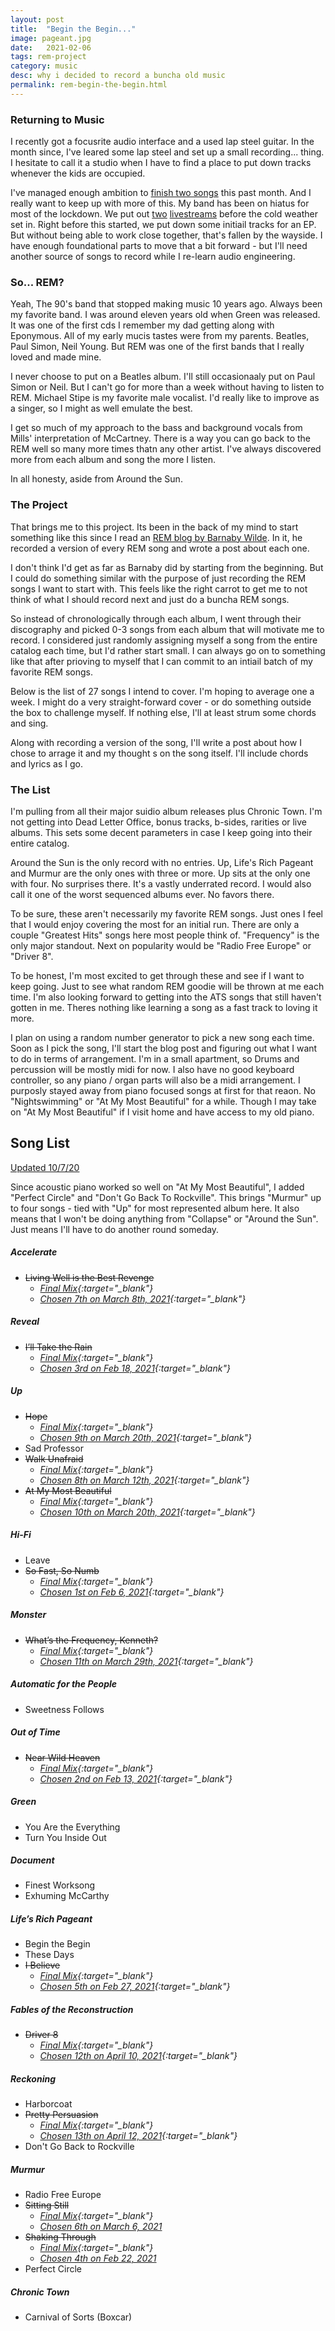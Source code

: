```yaml
---
layout: post
title:  "Begin the Begin..."
image: pageant.jpg
date:   2021-02-06
tags: rem-project
category: music
desc: why i decided to record a buncha old music
permalink: rem-begin-the-begin.html
---
```


### Returning to Music
I recently got a focusrite audio interface and a used lap steel guitar. In the month since, I've leared some lap steel and set up a small recording... thing. I hesitate to call it a studio when I have to find a place to put down tracks whenever the kids are occupied.

I've managed enough ambition to [finish two songs](https://soundcloud.com/slatron/sets/home-recordings) this past month. And I really want to keep up with more of this. My band has been on hiatus for most of the lockdown. We put out [two](https://www.youtube.com/watch?v=PnaB-C-Chgw) [livestreams](https://www.youtube.com/watch?v=JRWzDKeiCcQ) before the cold weather set in. Right before this started, we put down some initiail tracks for an EP. But without being able to work close together, that's fallen by the wayside. I have enough foundational parts to move that a bit forward - but I'll need another source of songs to record while I re-learn audio engineering.

### So... REM?
Yeah, The 90's band that stopped making music 10 years ago. Always been my favorite band. I was around eleven years old when Green was released. It was one of the first cds I remember my dad getting along with Eponymous.  All of my early mucis tastes were from my parents. Beatles, Paul Simon, Neil Young. But REM was one of the first bands that I really loved and made mine.

I never choose to put on a Beatles album. I'll still occasionaaly put on Paul Simon or Neil. But I can't go for more than a week without having to listen to REM. Michael Stipe is my favorite male vocalist. I'd really like to improve as a singer, so I might as well emulate the best.

I get so much of my approach to the bass and background vocals from Mills' interpretation of McCartney. There is a way you can go back to the REM well so many more times thatn any other artist. I've always discovered more from each album and song the more I listen.

In all honesty, aside from Around the Sun.

### The Project
That brings me to this project. Its been in the back of my mind to start something like this since I read an [REM blog by Barnaby Wilde](http://remprojectblog.blogspot.com/2010/09/brief-introduction.html). In it, he recorded a version of every REM song and wrote a post about each one.

I don't think I'd get as far as Barnaby did by starting from the beginning. But I could do something similar with the purpose of just recording the REM songs I want to start with. This feels like the right carrot to get me to not think of what I should record next and just do a buncha REM songs.

So instead of chronologically through each album, I went through their discography and picked 0-3 songs from each album that will motivate me to record. I considered just randomly assigning myself a song from the entire catalog each time, but I'd rather start small. I can always go on to something like that after prioving to myself that I can commit to an intiail batch of my favorite REM songs.

Below is the list of 27 songs I intend to cover. I'm hoping to average one a week. I might do a very straight-forward cover - or do something outside the box to challenge myself. If nothing else, I'll at least strum some chords and sing.

Along with recording a version of the song, I'll write a post about how I chose to arrage it and my thought s on the song itself. I'll include chords and lyrics as I go.

### The List
I'm pulling from all their major suidio album releases plus Chronic Town. I'm not getting into Dead Letter Office, bonus tracks, b-sides, rarities or live albums. This sets some decent parameters in case I keep going into their entire catalog.

Around the Sun is the only record with no entries. Up, Life's Rich Pageant and Murmur are the only ones with three or more. Up sits at the only one with four. No surprises there. It's a vastly underrated record. I would also call it one of the worst sequenced albums ever. No favors there.

To be sure, these aren't necessarily my favorite REM songs. Just ones I feel that I would enjoy covering the most for an initial run. There are only a couple "Greatest Hits" songs here most people think of. "Frequency" is the only major standout. Next on popularity would be "Radio Free Europe" or "Driver 8".

To be honest, I'm most excited to get through these and see if I want to keep going. Just to see what random REM goodie will be thrown at me each time. I'm also looking forward to getting into the ATS songs that still haven't gotten in me. Theres nothing like learning a song as a fast track to loving it more.

I plan on using a random number generator to pick a new song each time. Soon as I pick the song, I'll start the blog post and figuring out what I want to do in terms of arrangement. I'm in a small apartment, so Drums and percussion will be mostly midi for now. I also have no good keyboard controller, so any piano / organ parts will also be a midi arrangement. I purposly stayed away from piano focused songs at first for that reaon. No "Nightswimming" or "At My Most Beautiful" for a while. Though I may take on "At My Most Beautiful" if I visit home and have access to my old piano.

## Song List

[Updated 10/7/20](intermission-1.html)

Since acoustic piano worked so well on "At My Most Beautiful", I added "Perfect Circle" and "Don't Go Back To Rockville". This brings "Murmur" up to four songs - tied with "Up" for most represented album here. It also means that I won't be doing anything from "Collapse" or "Around the Sun". Just means I'll have to do another round someday.

##### Accelerate
- ~~Living Well is the Best Revenge~~
  - *[Final Mix](https://drive.google.com/file/d/1kHsvHdhnuwMwMp9LrowSQnGxwGILe1Om/view?usp=sharing){:target="_blank"}*
  - *[Chosen 7th on March 8th, 2021](living-well-is-the-best-revenge-1.html){:target="_blank"}*

##### Reveal
- ~~I’ll Take the Rain~~
  - *[Final Mix](https://drive.google.com/file/d/1v6JiyRs829CqiLvXj3pckZyr5fR6vKn9/view?usp=sharing){:target="_blank"}*
  - *[Chosen 3rd on Feb 18, 2021](ill-take-the-rain-1.html){:target="_blank"}*

##### Up
- ~~Hope~~
  - *[Final Mix](https://drive.google.com/file/d/1Et9QkM4rWoUPY-iKXSpv8W4Ne8U_J8OE/view?usp=sharing){:target="_blank"}*
  - *[Chosen 9th on March 20th, 2021](hope-1.html){:target="_blank"}*
- Sad Professor
- ~~Walk Unafraid~~
  - *[Final Mix](https://drive.google.com/file/d/1WEyC_ld3Lq1_NO62ZJaOFveLWcI4PXN5/view?usp=sharing){:target="_blank"}*
  - *[Chosen 8th on March 12th, 2021](walk-unafraid-1.html){:target="_blank"}*
- ~~At My Most Beautiful~~
  - *[Final Mix](https://drive.google.com/file/d/11FSFyQuDRLX2h5qGmjypCDa1i0-3fgz1/view?usp=sharing){:target="_blank"}*
  - *[Chosen 10th on March 20th, 2021](at-my-most-beautiful-1.html){:target="_blank"}*

##### Hi-Fi
- Leave
- ~~So Fast, So Numb~~ 
  - *[Final Mix](https://drive.google.com/file/d/12NVKLkgs17zyAAAiOf4Ry7WArQL7ITbf/view?usp=sharing){:target="_blank"}*
  - *[Chosen 1st on Feb 6, 2021](so-fast-so-numb-1.html){:target="_blank"}*

##### Monster
- ~~What’s the Frequency, Kenneth?~~
  - *[Final Mix](https://drive.google.com/file/d/1cZ0RDxEdf8dpr93axawJ0i0_k9d8qiZm/view?usp=sharing){:target="_blank"}*
  - *[Chosen 11th on March 29th, 2021](frequency-1.html){:target="_blank"}*

##### Automatic for the People
- Sweetness Follows

##### Out of Time
- ~~Near Wild Heaven~~
  - *[Final Mix](https://drive.google.com/file/d/1UD8Cs8dT7eKY13vEK2SkVW_mWLGNLS5J/view?usp=sharing){:target="_blank"}*
  - *[Chosen 2nd on Feb 13, 2021](near-wild-heaven-1.html){:target="_blank"}*

##### Green
- You Are the Everything
- Turn You Inside Out

##### Document
- Finest Worksong
- Exhuming McCarthy

##### Life’s Rich Pageant
- Begin the Begin
- These Days
- ~~I Believe~~
  - *[Final Mix](https://drive.google.com/file/d/1bQPnMSNsrWEmIMdrtdAzG22aBVvQXL-z/view?usp=sharing){:target="_blank"}*
  - *[Chosen 5th on Feb 27, 2021](i-believe-1.html){:target="_blank"}*


##### Fables of the Reconstruction
- ~~Driver 8~~
  - *[Final Mix](https://drive.google.com/file/d/1VZiclBYdeEq4ayBbnSituW5T2l726Lk2/view?usp=sharing){:target="_blank"}*
  - *[Chosen 12th on April 10, 2021](driver8-1.html){:target="_blank"}*

##### Reckoning
- Harborcoat
- ~~Pretty Persuasion~~
  - *[Final Mix](https://drive.google.com/file/d/1kLQl7l_F7bLVgn8n3TWoZhyIlSBD78Ut/view?usp=sharing){:target="_blank"}*
  - *[Chosen 13th on April 12, 2021](pretty-persuasion-1.html){:target="_blank"}*
- Don't Go Back to Rockville

##### Murmur
- Radio Free Europe
- ~~Sitting Still~~
  - *[Final Mix](https://drive.google.com/file/d/1kc9qexTS4ZKOo3jt4hej6FVZhtfF8WvC/view?usp=sharing){:target="_blank"}*
  - *[Chosen 6th on March 6, 2021](sitting-still-1.html)*
- ~~Shaking Through~~
  - *[Final Mix](https://drive.google.com/file/d/1bDK7eyMc3iloWywernigrHSnGvyKRCkq/view?usp=sharing){:target="_blank"}*
  - *[Chosen 4th on Feb 22, 2021](shaking-through-1.html)*
- Perfect Circle

##### Chronic Town
- Carnival of Sorts (Boxcar)